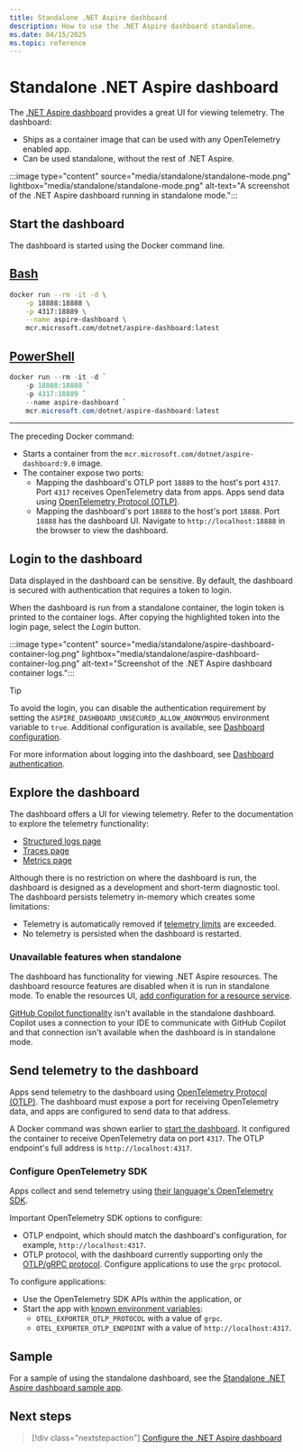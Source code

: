 ```yaml
---
title: Standalone .NET Aspire dashboard
description: How to use the .NET Aspire dashboard standalone.
ms.date: 04/15/2025
ms.topic: reference
---
```


# Standalone .NET Aspire dashboard

The [.NET Aspire dashboard](overview.md) provides a great UI for viewing telemetry. The dashboard:

- Ships as a container image that can be used with any OpenTelemetry enabled app.
- Can be used standalone, without the rest of .NET Aspire.

:::image type="content" source="media/standalone/standalone-mode.png" lightbox="media/standalone/standalone-mode.png" alt-text="A screenshot of the .NET Aspire dashboard running in standalone mode.":::

## Start the dashboard

The dashboard is started using the Docker command line.

## [Bash](#tab/bash)

```bash
docker run --rm -it -d \
    -p 18888:18888 \
    -p 4317:18889 \
    --name aspire-dashboard \
    mcr.microsoft.com/dotnet/aspire-dashboard:latest
```

## [PowerShell](#tab/powershell)

```powershell
docker run --rm -it -d `
    -p 18888:18888 `
    -p 4317:18889 `
    --name aspire-dashboard `
    mcr.microsoft.com/dotnet/aspire-dashboard:latest
```

---

The preceding Docker command:

- Starts a container from the `mcr.microsoft.com/dotnet/aspire-dashboard:9.0` image.
- The container expose two ports:
  - Mapping the dashboard's OTLP port `18889` to the host's port `4317`. Port `4317` receives OpenTelemetry data from apps. Apps send data using [OpenTelemetry Protocol (OTLP)](https://opentelemetry.io/docs/specs/otlp/).
  - Mapping the dashboard's port `18888` to the host's port `18888`. Port `18888` has the dashboard UI. Navigate to `http://localhost:18888` in the browser to view the dashboard.

## Login to the dashboard

Data displayed in the dashboard can be sensitive. By default, the dashboard is secured with authentication that requires a token to login.

When the dashboard is run from a standalone container, the login token is printed to the container logs. After copying the highlighted token into the login page, select the *Login* button.

:::image type="content" source="media/standalone/aspire-dashboard-container-log.png" lightbox="media/standalone/aspire-dashboard-container-log.png" alt-text="Screenshot of the .NET Aspire dashboard container logs.":::

> [!TIP]
> To avoid the login, you can disable the authentication requirement by setting the `ASPIRE_DASHBOARD_UNSECURED_ALLOW_ANONYMOUS` environment variable to `true`. Additional configuration is available, see [Dashboard configuration](configuration.md).

For more information about logging into the dashboard, see [Dashboard authentication](explore.md#dashboard-authentication).

## Explore the dashboard

The dashboard offers a UI for viewing telemetry. Refer to the documentation to explore the telemetry functionality:

- [Structured logs page](explore.md#structured-logs-page)
- [Traces page](explore.md#traces-page)
- [Metrics page](explore.md#metrics-page)

Although there is no restriction on where the dashboard is run, the dashboard is designed as a development and short-term diagnostic tool. The dashboard persists telemetry in-memory which creates some limitations:

- Telemetry is automatically removed if [telemetry limits](configuration.md#telemetry-limits) are exceeded.
- No telemetry is persisted when the dashboard is restarted.

### Unavailable features when standalone

The dashboard has functionality for viewing .NET Aspire resources. The dashboard resource features are disabled when it is run in standalone mode. To enable the resources UI, [add configuration for a resource service](configuration.md#resources).

[GitHub Copilot functionality](copilot.md) isn't available in the standalone dashboard. Copilot uses a connection to your IDE to communicate with GitHub Copilot and that connection isn't available when the dashboard is in standalone mode.

## Send telemetry to the dashboard

Apps send telemetry to the dashboard using [OpenTelemetry Protocol (OTLP)](https://opentelemetry.io/docs/specs/otlp/). The dashboard must expose a port for receiving OpenTelemetry data, and apps are configured to send data to that address.

A Docker command was shown earlier to [start the dashboard](#start-the-dashboard). It configured the container to receive OpenTelemetry data on port `4317`. The OTLP endpoint's full address is `http://localhost:4317`.

### Configure OpenTelemetry SDK

Apps collect and send telemetry using [their language's OpenTelemetry SDK](https://opentelemetry.io/docs/languages/).

Important OpenTelemetry SDK options to configure:

- OTLP endpoint, which should match the dashboard's configuration, for example, `http://localhost:4317`.
- OTLP protocol, with the dashboard currently supporting only the [OTLP/gRPC protocol](https://opentelemetry.io/docs/specs/otlp/#otlpgrpc). Configure applications to use the `grpc` protocol.

To configure applications:

- Use the OpenTelemetry SDK APIs within the application, or
- Start the app with [known environment variables](https://opentelemetry.io/docs/specs/otel/protocol/exporter/#configuration-options):
  - `OTEL_EXPORTER_OTLP_PROTOCOL` with a value of `grpc`.
  - `OTEL_EXPORTER_OTLP_ENDPOINT` with a value of `http://localhost:4317`.

## Sample

For a sample of using the standalone dashboard, see the [Standalone .NET Aspire dashboard sample app](/samples/dotnet/aspire-samples/aspire-standalone-dashboard).

## Next steps

> [!div class="nextstepaction"]
> [Configure the .NET Aspire dashboard](configuration.md)
